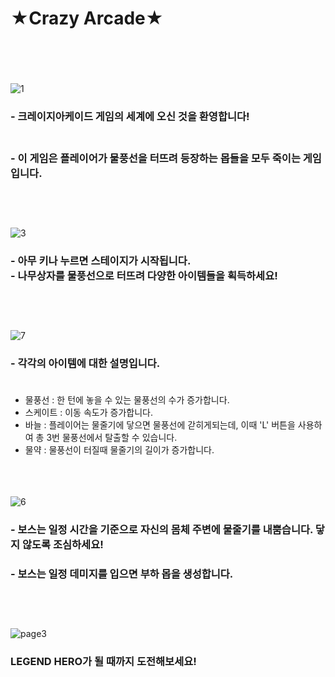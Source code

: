 # ★Crazy Arcade★<br/><br/><br/>

![1](https://user-images.githubusercontent.com/61266770/101276486-7e905900-37f0-11eb-8f52-8cf3a5b896fc.png)
### - 크레이지아케이드 게임의 세계에 오신 것을 환영합니다! <br/><br/>
### - 이 게임은 플레이어가 물풍선을 터뜨려 등장하는 몹들을 모두 죽이는 게임입니다. <br/><br/><br/><br/>

![3](https://user-images.githubusercontent.com/61266770/101276539-037b7280-37f1-11eb-9217-b0699a07f564.png)
### - 아무 키나 누르면 스테이지가 시작됩니다. <br/>- 나무상자를 물풍선으로 터뜨려 다양한 아이템들을 획득하세요!<br/><br/><br/><br/>

![7](https://user-images.githubusercontent.com/61266770/101276644-ad5aff00-37f1-11eb-841d-fc0a834a0b36.png)
### - 각각의 아이템에 대한 설명입니다. <br/><br/>
- 물풍선 : 한 턴에 놓을 수 있는 물풍선의 수가 증가합니다.<br/>
- 스케이트 : 이동 속도가 증가합니다.<br/>
- 바늘 : 플레이어는 물줄기에 닿으면 물풍선에 갇히게되는데, 이때 'L' 버튼을 사용하여 총 3번 물풍선에서 탈출할 수 있습니다.<br/>
- 물약 : 물풍선이 터질때 물줄기의 길이가 증가합니다.<br/><br/><br/><br/>

![6](https://user-images.githubusercontent.com/61266770/101276557-31f94d80-37f1-11eb-8856-cea2728a6660.png)
### - 보스는 일정 시간을 기준으로 자신의 몸체 주변에 물줄기를 내뿜습니다. 닿지 않도록 조심하세요!<br/>
### - 보스는 일정 데미지를 입으면 부하 몹을 생성합니다. <br/><br/><br/><br/>

![page3](https://user-images.githubusercontent.com/61266770/96371237-a9b8dd80-119b-11eb-93a5-f8770cc5b59a.png)
### LEGEND HERO가 될 때까지 도전해보세요!<br/><br/><br/><br/>

